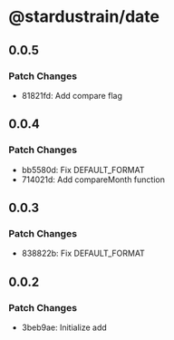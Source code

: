 # @stardustrain/date

## 0.0.5

### Patch Changes

- 81821fd: Add compare flag

## 0.0.4

### Patch Changes

- bb5580d: Fix DEFAULT_FORMAT
- 714021d: Add compareMonth function

## 0.0.3

### Patch Changes

- 838822b: Fix DEFAULT_FORMAT

## 0.0.2

### Patch Changes

- 3beb9ae: Initialize add
